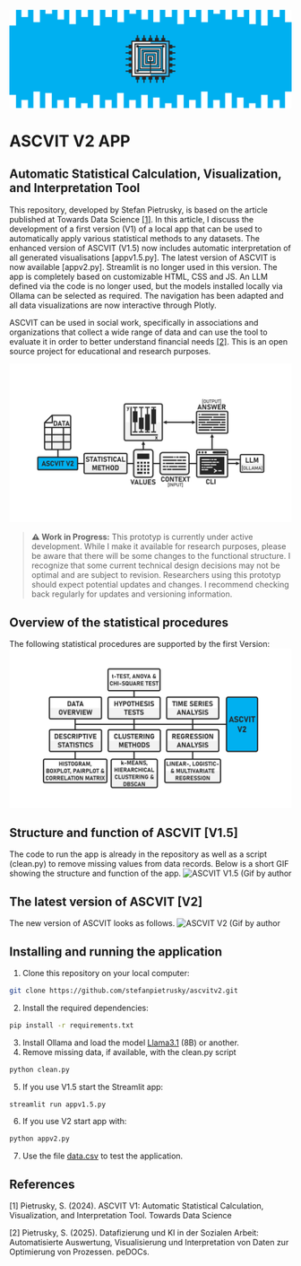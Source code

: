 ![](images/ASCVIT_Logo.png)

# ASCVIT V2 APP
## Automatic Statistical Calculation, Visualization, and Interpretation Tool

This repository, developed by Stefan Pietrusky, is based on the article published at Towards Data Science [[1]](https://medium.com/towards-data-science/ascvit-v1-automatic-statistical-calculation-visualization-and-interpretation-tool-aa910001a3a7). In this article, I discuss the development of a first version (V1) of a local app that can be used to automatically apply various statistical methods to any datasets. The enhanced version of ASCVIT (V1.5) now includes automatic interpretation of all generated visualisations [appv1.5.py]. The latest version of ASCVIT is now available [appv2.py]. Streamlit is no longer used in this version. The app is completely based on customizable HTML, CSS and JS. An LLM defined via the code is no longer used, but the models installed locally via Ollama can be selected as required. The navigation has been adapted and all data visualizations are now interactive through Plotly.

ASCVIT can be used in social work, specifically in associations and organizations that collect a wide range of data and can use the tool to evaluate it in order to better understand financial needs [[2]](https://www.pedocs.de/frontdoor.php?source_opus=33234). This is an open source project for educational and research purposes.

![ASCVIT V1.5 Automatic interpretation by LLM (Image by author)](images/ASCVITV2_LLM_Function.png)

> **⚠️ Work in Progress:** This prototyp is currently under active development. While I make it available for research purposes, please be aware that there will be some changes to the functional structure. I recognize that some current technical design decisions may not be optimal and are subject to revision. Researchers using this prototyp should expect potential updates and changes. I recommend checking back regularly for updates and versioning information.

## Overview of the statistical procedures 
The following statistical procedures are supported by the first Version:
![ASCVIT V1.5 Overview of analysis methods (Image by author)](images/ASCVITV2_Overview.png)

## Structure and function of ASCVIT [V1.5]
The code to run the app is already in the repository as well as a script (clean.py) to remove missing values from data records. Below is a short GIF showing the structure and function of the app.
![ASCVIT V1.5 (Gif by author](images/ASCVITV1.5.gif)

## The latest version of ASCVIT [V2]
The new version of ASCVIT looks as follows.
![ASCVIT V2 (Gif by author](images/ASCVITV2.gif)

## Installing and running the application 
1. Clone this repository on your local computer: 
```bash 
git clone https://github.com/stefanpietrusky/ascvitv2.git
```
2. Install the required dependencies:
```bash 
pip install -r requirements.txt
```
3. Install Ollama and load the model [Llama3.1](https://ollama.com/library/llama3.1) (8B) or another.
4. Remove missing data, if available, with the clean.py script
```bash 
python clean.py
```
5. If you use V1.5 start the Streamlit app:
```bash 
streamlit run appv1.5.py
```
6. If you use V2 start app with:
```bash 
python appv2.py
```
7. Use the file [data.csv](https://github.com/stefanpietrusky/ASCVIT/blob/main/data.csv) to test the application.

## References
[1] Pietrusky, S. (2024). ASCVIT V1: Automatic Statistical Calculation, Visualization, and Interpretation Tool. Towards Data Science

[2] Pietrusky, S. (2025). Datafizierung und KI in der Sozialen Arbeit: Automatisierte Auswertung, Visualisierung und Interpretation von Daten zur Optimierung von Prozessen. peDOCs.
